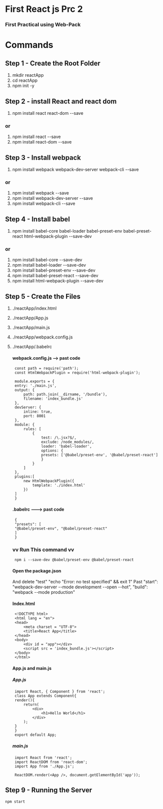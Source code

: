 # First React js Prc 2

### First Practical using Web-Pack
# Commands

## Step 1 - Create the Root Folder
1. mkdir reactApp
2. cd reactApp
3. npm init -y

## Step 2 - install React and react dom
1. npm install react react-dom --save
### or
1.  npm install react --save
2.  npm install react-dom --save

## Step 3 - Install webpack
1. npm install webpack webpack-dev-server webpack-cli --save
### or
1. npm install webpack --save
2. npm install webpack-dev-server --save
3. npm install webpack-cli --save

## Step 4 - Install babel
1. npm install babel-core babel-loader babel-preset-env babel-preset-react html-webpack-plugin --save-dev
### or 
1. npm install babel-core --save-dev
2. npm install babel-loader --save-dev
3. npm install babel-preset-env --save-dev
4. npm install babel-preset-react --save-dev
5. npm install html-webpack-plugin --save-dev

## Step 5 - Create the Files
1. ./reactApp/index.html
2. ./reactApp/App.js
3. ./reactApp/main.js
4. ./reactApp/webpack.config.js
5. ./reactApp/.babelrc

    #### webpack.config.js --> past code
        const path = require('path');
        const HtmlWebpackPlugin = require('html-webpack-plugin');

        module.exports = {
        entry: './main.js',
        output: {
            path: path.join(__dirname, '/bundle'),
            filename: 'index_bundle.js'
        },
        devServer: {
            inline: true,
            port: 8001
        },
        module: {
            rules: [
                {
                    test: /\.jsx?$/,
                    exclude: /node_modules/,
                    loader: 'babel-loader',
                    options: {
                    presets: ['@babel/preset-env', '@babel/preset-react']
                    }
                }
            ]
        },
        plugins:[
            new HtmlWebpackPlugin({
                template: './index.html'
            })
        ]
        }

    #### .babelrc ---> past code
        {
        "presets": [
        "@babel/preset-env", "@babel/preset-react"
        ]
        }
    ### vv Run This command vv
        npm i --save-dev @babel/preset-env @babel/preset-react

    #### Open the package.json 
    And delete "test" "echo \"Error: no test specified\" && exit 1"
                            Past 
    "start": "webpack-dev-server --mode development --open --hot",
    "build": "webpack --mode production"

    #### Index.html
        <!DOCTYPE html>
        <html lang = "en">
        <head>
            <meta charset = "UTF-8">
            <title>React App</title>
        </head>
        <body>
            <div id = "app"></div>
            <script src = 'index_bundle.js'></script>
        </body>
        </html>
    #### App.js and main.js
    ##### App.js
        import React, { Component } from 'react';
        class App extends Component{
        render(){
            return(
                <div>
                    <h1>Hello World</h1>
                </div>
            );
        }
        }
        export default App;
        
    ##### main.js
        import React from 'react';
        import ReactDOM from 'react-dom';
        import App from './App.js';

        ReactDOM.render(<App />, document.getElementById('app'));
    
## Step 9 - Running the Server
    npm start